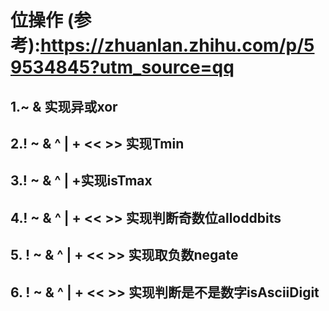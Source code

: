 # 位操作 (参考):https://zhuanlan.zhihu.com/p/59534845?utm_source=qq

## 1.~ & 实现异或xor

## 2.! ~ & ^ | + << >> 实现Tmin

## 3.! ~ & ^ | +实现isTmax

## 4.! ~ & ^ | + << >> 实现判断奇数位alloddbits

## 5. ! ~ & ^ | + << >> 实现取负数negate

## 6. ! ~ & ^ | + << >> 实现判断是不是数字isAsciiDigit
